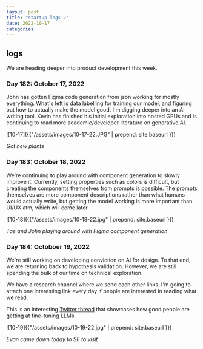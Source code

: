 ```yaml
---
layout: post
title: "startup logs 2"
date: 2022-10-17
categories:
---
```

## logs
We are heading deeper into product development this week.

### Day 182: October 17, 2022
John has gotten Figma code generation from json working for mostly everything. What's left is data labelling for training our model, and figuring out how to actually make the model good. I'm digging deeper into an AI writing tool. Kevin has finished his initial exploration into hosted GPUs and is continuing to read more academic/developer literature on generative AI.

![10-17]({{"/assets/images/10-17-22.JPG" | prepend: site.baseurl }})

*Got new plants*

### Day 183: October 18, 2022
We're continuing to play around with component generation to slowly improve it. Currently, setting properties such as colors is difficult, but creating the components themselves from prompts is possible. The prompts themselves are more component descriptions rather than what humans would actually write, but getting the model working is more important than UI/UX atm, which will come later.

![10-18]({{"/assets/images/10-18-22.jpg" | prepend: site.baseurl }})

*Tae and John playing around with Figma component generation*

### Day 184: Octoboer 19, 2022
We're still working on developing conviction on AI for design. To that end, we are returning back to hypothesis validation. However, we are still spending the bulk of our time on technical exploration.

We have a research channel where we send each other links. I'm going to attach one interesting link every day if people are interested in reading what we read.

This is an interesting [Twitter thread](https://twitter.com/Buntworthy/status/1582307817884889088?s=20&t=-l9Lkw3PQtO73tw2oZ9k2g) that showcases how good people are getting at fine-tuning LLMs.

![10-19]{{"/assets/images/10-19-22.jpg" | prepend: site.baseurl }})

*Evan came down today to SF to visit*